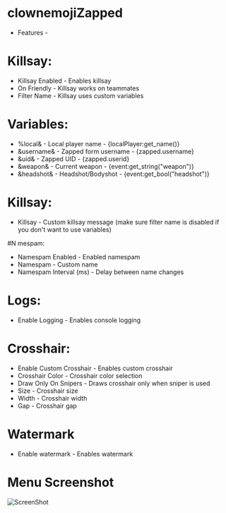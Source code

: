 # clownemojiZapped

- Features - 

# Killsay: 
- Killsay Enabled - Enables killsay
- On Friendly - Killsay works on teammates
- Filter Name - Killsay uses custom variables

# Variables:
- %local& - Local player name - {localPlayer:get_name()}
- &username& - Zapped form username - {zapped.username}
- &uid& - Zapped UID - {zapped.userid}
- &weapon& - Current weapon - {event:get_string("weapon")}
- &headshot& - Headshot/Bodyshot - {event:get_bool("headshot")}

# Killsay:
- Killsay - Custom killsay message (make sure filter name is disabled if you don't want to use variables)

#N mespam:
- Namespam Enabled - Enabled namespam
- Namespam - Custom name
- Namespam Interval (ms) - Delay between name changes

# Logs:
- Enable Logging - Enables console logging

# Crosshair:
- Enable Custom Crosshair - Enables custom crosshair
- Crosshair Color - Crosshair color selection
- Draw Only On Snipers - Draws crosshair only when sniper is used
- Size - Crosshair size
- Width - Crosshair width
- Gap - Crosshair gap

# Watermark
- Enable watermark - Enables watermark

# Menu Screenshot

![ScreenShot](https://i.imgur.com/qLNmV1B.png)
